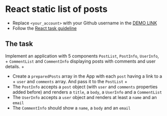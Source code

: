 # React static list of posts
- Replace `<your_account>` with your Github username in the
  [DEMO LINK](https://zhenia-verbitskaya.github.io/react_static-list-of-posts/)
- Follow the [React task guideline](https://github.com/mate-academy/react_task-guideline#react-tasks-guideline)

## The task
Implement an application with 5 components `PostList`, `PostInfo`, `UserInfo`, +
`CommentList` and `CommentInfo` displaying posts with comments and user details. +

- Create a `preparedPosts` array in the App with each `post` having a link to a +
  `user` and `comments` array. And pass it to the `PostList` +
- The `PostInfo` accepts a `post` object (with `user` and `comments` 
  properties added before) and renders a `title`, a `body`, a `UserInfo` and a
  `CommentList`
- The `UserInfo` accepts a `user` object and renders at least a `name` and an
  `email`
- The `CommentInfo` should show a `name`, a `body` and an `email`
